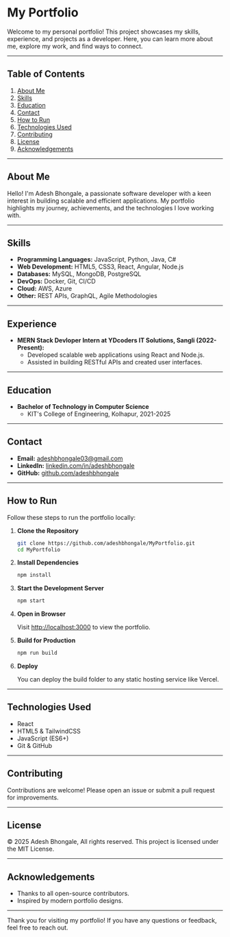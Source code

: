 # My Portfolio

Welcome to my personal portfolio! This project showcases my skills, experience, and projects as a developer. Here, you can learn more about me, explore my work, and find ways to connect.

---

## Table of Contents

1. [About Me](#about-me)
2. [Skills](#skills)
5. [Education](#education)
6. [Contact](#contact)
7. [How to Run](#how-to-run)
9. [Technologies Used](#technologies-used)
10. [Contributing](#contributing)
11. [License](#license)
12. [Acknowledgements](#acknowledgements)

---

## About Me

Hello! I'm Adesh Bhongale, a passionate software developer with a keen interest in building scalable and efficient applications. My portfolio highlights my journey, achievements, and the technologies I love working with.

---

## Skills

- **Programming Languages:** JavaScript, Python, Java, C#
- **Web Development:** HTML5, CSS3, React, Angular, Node.js
- **Databases:** MySQL, MongoDB, PostgreSQL
- **DevOps:** Docker, Git, CI/CD
- **Cloud:** AWS, Azure
- **Other:** REST APIs, GraphQL, Agile Methodologies

---


## Experience

- **MERN Stack Devloper Intern at YDcoders IT Solutions, Sangli (2022-Present):**
    - Developed scalable web applications using React and Node.js.
    - Assisted in building RESTful APIs and created user interfaces.

---

## Education

- **Bachelor of Technology in Computer Science**
    - KIT's College of Engineering, Kolhapur, 2021-2025

---

## Contact

- **Email:** adeshbhongale03@gmail.com
- **LinkedIn:** [linkedin.com/in/adeshbhongale](https://linkedin.com/in/adeshbhongale)
- **GitHub:** [github.com/adeshbhongale](https://github.com/adeshbhongale)

---

## How to Run

Follow these steps to run the portfolio locally:

1. **Clone the Repository**
     ```bash
     git clone https://github.com/adeshbhongale/MyPortfolio.git
     cd MyPortfolio
     ```

2. **Install Dependencies**
     ```bash
     npm install
     ```

3. **Start the Development Server**
     ```bash
     npm start
     ```

4. **Open in Browser**

     Visit [http://localhost:3000](http://localhost:3000) to view the portfolio.

5. **Build for Production**
     ```bash
     npm run build
     ```

6. **Deploy**

     You can deploy the build folder to any static hosting service like Vercel.

---

## Technologies Used

- React
- HTML5 & TailwindCSS
- JavaScript (ES6+)
- Git & GitHub

---

## Contributing

Contributions are welcome! Please open an issue or submit a pull request for improvements.

---

## License

© 2025 Adesh Bhongale, All rights reserved.
This project is licensed under the MIT License.

---

## Acknowledgements

- Thanks to all open-source contributors.
- Inspired by modern portfolio designs.

---

Thank you for visiting my portfolio! If you have any questions or feedback, feel free to reach out.
